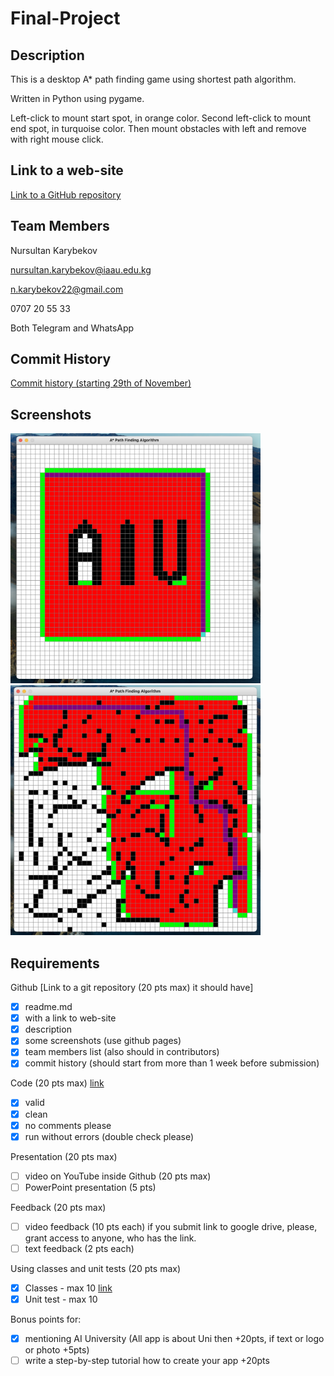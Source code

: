 # Final-Project
## Description 
This is a desktop A* path finding game using shortest path algorithm. 

Written in Python using pygame.


Left-click to mount start spot, in orange color.
Second left-click to mount end spot, in turquoise color.
Then mount obstacles with left and remove with right mouse click.

## Link to a web-site

[Link to a GitHub repository ](https://github.com/karybekov22/Final-Project/)

## Team Members
Nursultan Karybekov

nursultan.karybekov@iaau.edu.kg

n.karybekov22@gmail.com

0707 20 55 33

Both Telegram and WhatsApp

## Commit History

[Commit history (starting 29th of November)](https://github.com/karybekov22/Final-Project/graphs/commit-activity)

## Screenshots

<img src="https://github.com/karybekov22/Final-Project/blob/master/Screen%20Shot%201.png" width="400" height="400"> <img src="https://github.com/karybekov22/Final-Project/blob/master/Screen%20Shot%202.png" width="400" height="400">

## Requirements 
Github [Link to a git repository (20 pts max) it should have]
- [x] readme.md 
- [x] with a link to web-site
- [x] description
- [x] some screenshots (use github pages)
- [x] team members list (also should in contributors)
- [x] commit history (should start from more than 1 week before submission)

Code (20 pts max) [link](https://github.com/karybekov22/Final-Project/blob/a3ae0ee2fae869141cc16f339572299bd0c19a7c/astar.py#L1)
- [x] valid
- [x] clean
- [x] no comments please
- [x] run without errors (double check please)

Presentation (20 pts max)
- [ ] video on YouTube inside Github (20 pts max)
- [ ] PowerPoint presentation (5 pts)

Feedback (20 pts max)
- [ ] video feedback (10 pts each) if you submit link to google drive, please, grant access to anyone, who has the link.
- [ ] text feedback (2 pts each)

Using classes and unit tests (20 pts max)
- [x] Classes - max 10 [link](https://github.com/karybekov22/Final-Project/blob/a3ae0ee2fae869141cc16f339572299bd0c19a7c/astar.py#L21)
- [x] Unit test - max 10

Bonus points for:
- [x] mentioning AI University (All app is about Uni then +20pts, if text or logo or photo +5pts)
- [ ] write a step-by-step tutorial how to create your app +20pts
